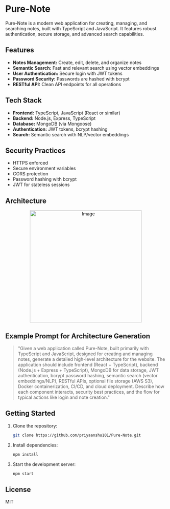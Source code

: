 # Pure-Note

Pure-Note is a modern web application for creating, managing, and searching notes, built with TypeScript and JavaScript. It features robust authentication, secure storage, and advanced search capabilities.

## Features

- **Notes Management:** Create, edit, delete, and organize notes
- **Semantic Search:** Fast and relevant search using vector embeddings
- **User Authentication:** Secure login with JWT tokens
- **Password Security:** Passwords are hashed with bcrypt
- **RESTful API:** Clean API endpoints for all operations

## Tech Stack

- **Frontend:** TypeScript, JavaScript (React or similar)
- **Backend:** Node.js, Express, TypeScript
- **Database:** MongoDB (via Mongoose)
- **Authentication:** JWT tokens, bcrypt hashing
- **Search:** Semantic search with NLP/vector embeddings

## Security Practices

- HTTPS enforced
- Secure environment variables
- CORS protection
- Password hashing with bcrypt
- JWT for stateless sessions

## Architecture

<p align="center">
  <img width="350" height="350" alt="Image" src="https://github.com/user-attachments/assets/f4d5817f-5369-4b7f-9a5c-497426fe8921" />
</p>

## Example Prompt for Architecture Generation

> "Given a web application called Pure-Note, built primarily with TypeScript and JavaScript, designed for creating and managing notes, generate a detailed high-level architecture for the website. The application should include frontend (React + TypeScript), backend (Node.js + Express + TypeScript), MongoDB for data storage, JWT authentication, bcrypt password hashing, semantic search (vector embeddings/NLP), RESTful APIs, optional file storage (AWS S3), Docker containerization, CI/CD, and cloud deployment. Describe how each component interacts, security best practices, and the flow for typical actions like login and note creation."

## Getting Started

1. Clone the repository:
   ```bash
   git clone https://github.com/priyaanshu101/Pure-Note.git
   ```
2. Install dependencies:
   ```bash
   npm install
   ```
3. Start the development server:
   ```bash
   npm start
   ```

## License

MIT
